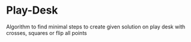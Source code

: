 # Play-Desk
Algorithm to find minimal steps to create given solution on play desk with crosses, squares or flip all points

